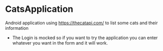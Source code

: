 # CatsApplication
Android application using https://thecatapi.com/ to list some cats and their information


- The Login is mocked so if you want to try the application you can enter whatever you want in the form and it will work.
